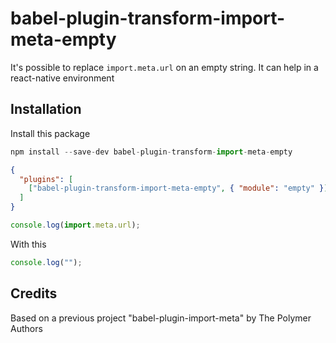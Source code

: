 # babel-plugin-transform-import-meta-empty

It's possible to replace `import.meta.url` on an empty string. It can help in a react-native environment


## Installation

Install this package

```javascript
npm install --save-dev babel-plugin-transform-import-meta-empty
```


```json
{
  "plugins": [
    ["babel-plugin-transform-import-meta-empty", { "module": "empty" }]
  ]
}
```

```js
console.log(import.meta.url);
```

With this

```js
console.log("");
```

## Credits

Based on a previous project "babel-plugin-import-meta" by The Polymer Authors
